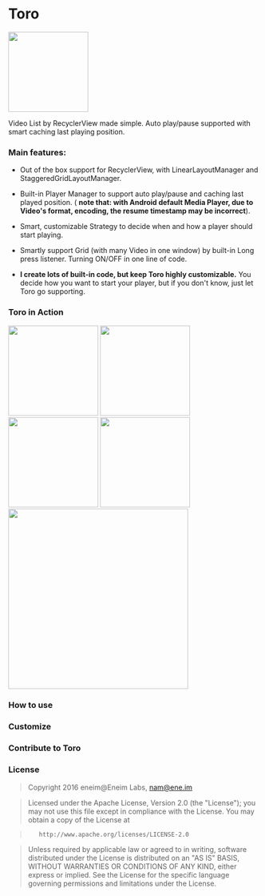 # Toro

<img src="https://github.com/eneim/Toro/blob/master/art/web_hi_res_512.png" width="160">


Video List by RecyclerView made simple. Auto play/pause supported with smart caching last playing position.

### Main features:

- Out of the box support for RecyclerView, with LinearLayoutManager and StaggeredGridLayoutManager.

- Built-in Player Manager to support auto play/pause and caching last played position. ( **note that: with Android default Media Player, due to Video's format, encoding, the resume timestamp may be incorrect**). 

- Smart, customizable Strategy to decide when and how a player should start playing.

- Smartly support Grid (with many Video in one window) by built-in Long press listener. Turning ON/OFF in one line of code.
 
- **I create lots of built-in code, but keep Toro highly customizable.** You decide how you want to start your player, but if you don't know, just let Toro go supporting.

### Toro in Action

<img src="https://github.com/eneim/Toro/blob/master/art/sample_1.gif" width="180">
<img src="https://github.com/eneim/Toro/blob/master/art/sample_2.gif" width="180">
<img src="https://github.com/eneim/Toro/blob/master/art/sample_4.gif" width="180">
<img src="https://github.com/eneim/Toro/blob/master/art/sample_5.gif" width="180">

<img src="https://github.com/eneim/Toro/blob/master/art/sample_3.gif" width="360">

### How to use

### Customize

### Contribute to Toro

### License

> Copyright 2016 eneim@Eneim Labs, nam@ene.im

> Licensed under the Apache License, Version 2.0 (the "License"); 
> you may not use this file except in compliance with the License.
> You may obtain a copy of the License at
 
>        http://www.apache.org/licenses/LICENSE-2.0
       
> Unless required by applicable law or agreed to in writing, software
> distributed under the License is distributed on an "AS IS" BASIS,
> WITHOUT WARRANTIES OR CONDITIONS OF ANY KIND, either express or implied.
> See the License for the specific language governing permissions and
> limitations under the License.